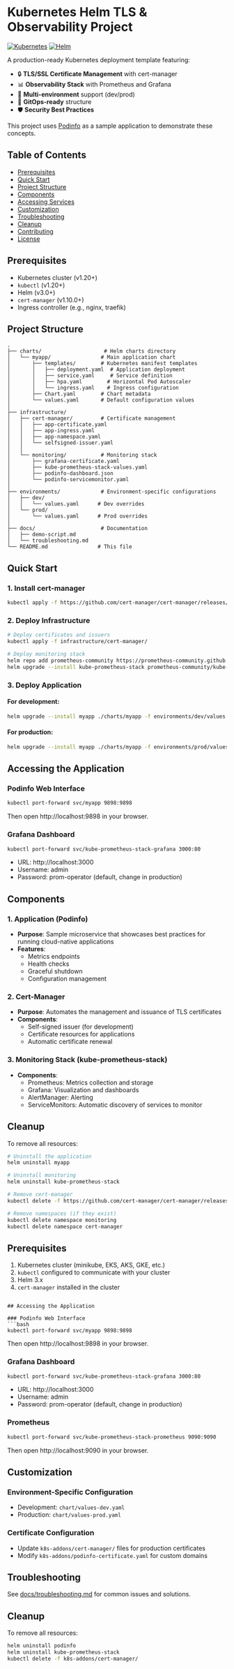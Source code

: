 # Kubernetes Helm TLS & Observability Project

[![Kubernetes](https://img.shields.io/badge/kubernetes-%23326ce5.svg?style=flat&logo=kubernetes&logoColor=white)](https://kubernetes.io/)
[![Helm](https://img.shields.io/badge/Helm-0F1689?style=flat&logo=Helm&labelColor=0F1689)](https://helm.sh/)

A production-ready Kubernetes deployment template featuring:
- 🔒 **TLS/SSL Certificate Management** with cert-manager
- 📊 **Observability Stack** with Prometheus and Grafana
- 🚀 **Multi-environment** support (dev/prod)
- 🔄 **GitOps-ready** structure
- 🛡️ **Security Best Practices**

This project uses [Podinfo](https://github.com/stefanprodan/podinfo) as a sample application to demonstrate these concepts.

## Table of Contents
- [Prerequisites](#prerequisites)
- [Quick Start](#quick-start)
- [Project Structure](#project-structure)
- [Components](#components)
- [Accessing Services](#accessing-services)
- [Customization](#customization)
- [Troubleshooting](#troubleshooting)
- [Cleanup](#cleanup)
- [Contributing](#contributing)
- [License](#license)

## Prerequisites

- Kubernetes cluster (v1.20+)
- `kubectl` (v1.20+)
- Helm (v3.0+)
- `cert-manager` (v1.10.0+)
- Ingress controller (e.g., nginx, traefik)

## Project Structure

```
.
├── charts/                    # Helm charts directory
│   └── myapp/                # Main application chart
│       ├── templates/        # Kubernetes manifest templates
│       │   ├── deployment.yaml  # Application deployment
│       │   ├── service.yaml     # Service definition
│       │   ├── hpa.yaml        # Horizontal Pod Autoscaler
│       │   └── ingress.yaml    # Ingress configuration
│       ├── Chart.yaml        # Chart metadata
│       └── values.yaml       # Default configuration values
│
├── infrastructure/          
│   ├── cert-manager/         # Certificate management
│   │   ├── app-certificate.yaml
│   │   ├── app-ingress.yaml
│   │   ├── app-namespace.yaml
│   │   └── selfsigned-issuer.yaml
│   │
│   └── monitoring/           # Monitoring stack
│       ├── grafana-certificate.yaml
│       ├── kube-prometheus-stack-values.yaml
│       ├── podinfo-dashboard.json
│       └── podinfo-servicemonitor.yaml
│
├── environments/             # Environment-specific configurations
│   ├── dev/                
│   │   └── values.yaml      # Dev overrides
│   └── prod/             
│       └── values.yaml      # Prod overrides
│
├── docs/                     # Documentation
│   ├── demo-script.md
│   └── troubleshooting.md
└── README.md                # This file
```

## Quick Start

### 1. Install cert-manager
```bash
kubectl apply -f https://github.com/cert-manager/cert-manager/releases/download/v1.10.0/cert-manager.yaml
```

### 2. Deploy Infrastructure
```bash
# Deploy certificates and issuers
kubectl apply -f infrastructure/cert-manager/

# Deploy monitoring stack
helm repo add prometheus-community https://prometheus-community.github.io/helm-charts
helm upgrade --install kube-prometheus-stack prometheus-community/kube-prometheus-stack -f infrastructure/monitoring/kube-prometheus-stack-values.yaml
```

### 3. Deploy Application
#### For development:
```bash
helm upgrade --install myapp ./charts/myapp -f environments/dev/values.yaml
```

#### For production:
```bash
helm upgrade --install myapp ./charts/myapp -f environments/prod/values.yaml
```

## Accessing the Application

### Podinfo Web Interface
```bash
kubectl port-forward svc/myapp 9898:9898
```
Then open http://localhost:9898 in your browser.

### Grafana Dashboard
```bash
kubectl port-forward svc/kube-prometheus-stack-grafana 3000:80
```
- URL: http://localhost:3000
- Username: admin
- Password: prom-operator (default, change in production)

## Components

### 1. Application (Podinfo)
- **Purpose**: Sample microservice that showcases best practices for running cloud-native applications
- **Features**:
  - Metrics endpoints
  - Health checks
  - Graceful shutdown
  - Configuration management

### 2. Cert-Manager
- **Purpose**: Automates the management and issuance of TLS certificates
- **Components**:
  - Self-signed issuer (for development)
  - Certificate resources for applications
  - Automatic certificate renewal

### 3. Monitoring Stack (kube-prometheus-stack)
- **Components**:
  - Prometheus: Metrics collection and storage
  - Grafana: Visualization and dashboards
  - AlertManager: Alerting
  - ServiceMonitors: Automatic discovery of services to monitor

## Cleanup

To remove all resources:

```bash
# Uninstall the application
helm uninstall myapp

# Uninstall monitoring
helm uninstall kube-prometheus-stack

# Remove cert-manager
kubectl delete -f https://github.com/cert-manager/cert-manager/releases/download/v1.10.0/cert-manager.yaml

# Remove namespaces (if they exist)
kubectl delete namespace monitoring
kubectl delete namespace cert-manager
```

## Prerequisites

1. Kubernetes cluster (minikube, EKS, AKS, GKE, etc.)
2. `kubectl` configured to communicate with your cluster
3. Helm 3.x
4. `cert-manager` installed in the cluster
```

## Accessing the Application

### Podinfo Web Interface
```bash
kubectl port-forward svc/myapp 9898:9898
```
Then open http://localhost:9898 in your browser.

### Grafana Dashboard
```bash
kubectl port-forward svc/kube-prometheus-stack-grafana 3000:80
```
- URL: http://localhost:3000
- Username: admin
- Password: prom-operator (default, change in production)

### Prometheus
```bash
kubectl port-forward svc/kube-prometheus-stack-prometheus 9090:9090
```
Then open http://localhost:9090 in your browser.

## Customization

### Environment-Specific Configuration
- Development: `chart/values-dev.yaml`
- Production: `chart/values-prod.yaml`

### Certificate Configuration
- Update `k8s-addons/cert-manager/` files for production certificates
- Modify `k8s-addons/podinfo-certificate.yaml` for custom domains

## Troubleshooting

See [docs/troubleshooting.md](docs/troubleshooting.md) for common issues and solutions.

## Cleanup

To remove all resources:

```bash
helm uninstall podinfo
helm uninstall kube-prometheus-stack
kubectl delete -f k8s-addons/cert-manager/
```
